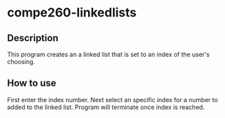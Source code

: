 # compe260-linkedlists

## Description 
This program creates an a linked list that is set to an index of the user's choosing.
## How to use
First enter the index number. Next select an specific index for a number to added to the linked list. Program will terminate once index is reached.
